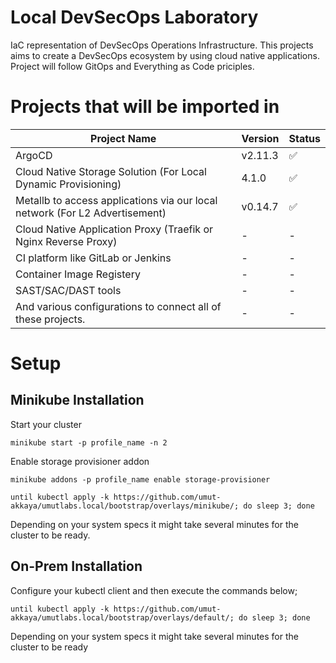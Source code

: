 # Local DevSecOps Laboratory
IaC representation of DevSecOps Operations Infrastructure. This projects aims to create a DevSecOps ecosystem by using cloud native applications. Project will follow GitOps and Everything as Code priciples.

# Projects that will be imported in
| Project Name | Version | Status |
| ---- | --- | --- |
| ArgoCD | v2.11.3 | :white_check_mark: |
| Cloud Native Storage Solution (For Local Dynamic Provisioning) | 4.1.0 | :white_check_mark:|
| Metallb to access applications via our local network (For L2 Advertisement) | v0.14.7 | :white_check_mark: |
| Cloud Native Application Proxy (Traefik or Nginx Reverse Proxy) | - | - |
| CI platform like GitLab or Jenkins | - | - |
| Container Image Registery | - | - |
| SAST/SAC/DAST tools | - | - |
| And various configurations to connect all of these projects. | - | - |

# Setup
## Minikube Installation
Start your cluster
```shell
minikube start -p profile_name -n 2
```
Enable storage provisioner addon
```shell
minikube addons -p profile_name enable storage-provisioner
```
```shell
until kubectl apply -k https://github.com/umut-akkaya/umutlabs.local/bootstrap/overlays/minikube/; do sleep 3; done
```

Depending on your system specs it might take several minutes for the cluster to be ready.

## On-Prem Installation
Configure your kubectl client and then execute the commands below;

```shell
until kubectl apply -k https://github.com/umut-akkaya/umutlabs.local/bootstrap/overlays/default/; do sleep 3; done
```

Depending on your system specs it might take several minutes for the cluster to be ready